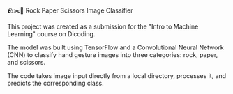 🪨✂️📄 Rock Paper Scissors Image Classifier

This project was created as a submission for the "Intro to Machine Learning" course on Dicoding.

The model was built using TensorFlow and a Convolutional Neural Network (CNN) to classify hand gesture images into three categories: rock, paper, and scissors.

The code takes image input directly from a local directory, processes it, and predicts the corresponding class.

